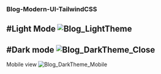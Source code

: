 ### **Blog-Modern-UI-TailwindCSS**

#Light Mode
![Blog_LightTheme](https://user-images.githubusercontent.com/82125128/229366921-828efe65-6c6a-4c1f-a243-5db5b19b4fb6.PNG)
--------------------------------------------------------------------------------------------------------------------------------------------------------------------

#Dark mode
![Blog_DarkTheme_Close](https://user-images.githubusercontent.com/82125128/229366986-7e620d1d-eae7-4b12-9ce6-b82298fe6266.PNG)
--------------------------------------------------------------------------------------------------------------------------------------------------------------------

Mobile view
![Blog_DarkTheme_Mobile](https://user-images.githubusercontent.com/82125128/229367013-6e07aa17-c7a1-472c-88bb-acb8213670bc.PNG)

